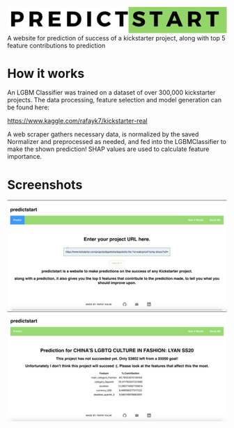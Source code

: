 ![alt text](screenshots/logo.png)
A website for prediction of success of a kickstarter project, along with top 5 feature contributions to prediction

# How it works

An LGBM Classifier was trained on a dataset of over 300,000 kickstarter projects. The data processing, feature selection and model generation can be found here:

https://www.kaggle.com/rafayk7/kickstarter-real

A web scraper gathers necessary data, is normalized by the saved Normalizer and preprocessed as needed, and fed into the LGBMClassifier to make the shown prediction!
SHAP values are used to calculate feature importance.

# Screenshots

![alt text](screenshots/frontpage_withurl.png)
![alt text](screenshots/results.png)
